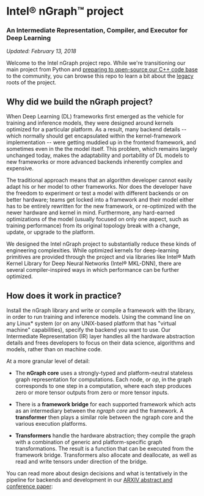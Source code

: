 # Intel® nGraph™ project
### An Intermediate Representation, Compiler, and Executor for Deep Learning

*Updated: February 13, 2018* 

Welcome to the Intel nGraph project repo. While we're transitioning our main
project from Python and [preparing to open-source our C++ code base] to the 
community, you can browse this repo to learn a bit about the [legacy] roots of 
the project.  


## Why did we build the nGraph project?

When Deep Learning (DL) frameworks first emerged as the vehicle for training and
inference models, they were designed around kernels optimized for a particular 
platform. As a result, many backend details -- which normally should get 
encapsulated within the kernel-framework implementation -- were getting muddied 
up in the frontend framework, and sometimes even in the the model itself. This 
problem, which remains largely unchanged today, makes the adaptability and 
portability of DL models to new frameworks or more advanced backends inherently 
complex and expensive. 

The traditional approach means that an algorithm developer cannot easily adapt 
his or her model to other frameworks. Nor does the developer have the freedom to 
experiment or test a model with different backends or on better hardware; teams 
get locked into a framework and their model either has to be entirely rewritten 
for the new framework, or re-optimized with the newer hardware and kernel in 
mind. Furthermore, any hard-earned optimizations of the model (usually focused 
on only one aspect, such as training performance) from its original topology 
break with a change, update, or upgrade to the platform.  

We designed the Intel nGraph project to substantially reduce these kinds of 
engineering complexities. While optimized kernels for deep-learning primitives 
are provided through the project and via libraries like Intel® Math Kernel Library 
for Deep Neural Networks (Intel® MKL-DNN), there are several compiler-inspired 
ways in which performance can be further optimized. 


## How does it work in practice?

Install the nGraph library and write or compile a framework with the library, 
in order to run training and inference models. Using the command line on any Linux* 
system (or on any UNIX-based platform that has "virtual machine" capabilities), 
specify the backend you want to use. Our Intermediate Representation (IR) layer 
handles all the hardware abstraction details and frees developers to focus on 
their data science, algorithms and models, rather than on machine code.  

At a more granular level of detail: 

* The **nGraph core** uses a strongly-typed and platform-neutral stateless graph 
  representation for computations. Each node, or *op*, in the graph corresponds
  to one step in a computation, where each step produces zero or more tensor
  outputs from zero or more tensor inputs.

* There is a **framework bridge** for each supported framework which acts as an 
  intermediary between the *ngraph core* and the framework. A **transformer** 
  then plays a similar role between the ngraph core and the various execution 
  platforms.

* **Transformers** handle the hardware abstraction; they compile the graph with 
  a combination of generic and platform-specific graph transformations. The result 
  is a function that can be executed from the framework bridge. Transformers also 
  allocate and deallocate, as well as read and write tensors under direction of the
  bridge.
  
You can read more about design decisions and what is tentatively in the 
pipeline for backends and development in our [ARXIV abstract and conference paper]:


[preparing to open-source our C++ code base]:http://ngraph.nervanasys.com/docs/cpp/ 
[legacy]:legacy-README.rd
[ARXIV abstract and conference paper]:https://arxiv.org/pdf/1801.08058.pdf
